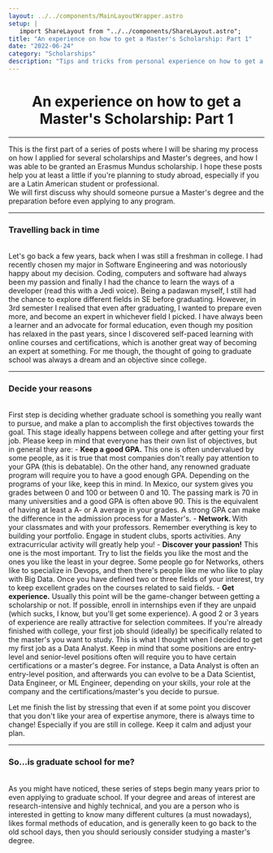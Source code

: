```yaml
---
layout: ../../components/MainLayoutWrapper.astro
setup: | 
   import ShareLayout from "../../components/ShareLayout.astro";
title: "An experience on how to get a Master's Scholarship: Part 1"
date: "2022-06-24"
category: "Scholarships"
description: "Tips and tricks from personal experience on how to get a scholarship to study abroad."
---
```

<center><h1>An experience on how to get a Master's Scholarship: Part 1</h1></center>
<hr>

This is the first part of a series of posts where I will be sharing my process on how I applied for several scholarships and Master's degrees, and how I was able to be granted an Erasmus Mundus scholarship. I hope these posts help you at least a little if you're planning to study abroad, especially if you are a Latin American student or professional.  
We will first discuss why should someone pursue a Master's degree and the preparation before even applying to any program.  
<hr/>
<h3>Travelling back in time</h3>
<br/>
Let's go back a few years, back when I was still a freshman in college. I had recently chosen my major in Software Engineering and was notoriously happy about my decision. Coding, computers and software had always been my passion and finally I had the chance to learn the ways of a developer (read this with a Jedi voice). Being a padawan myself, I still had the chance to explore different fields in SE before graduating. However, in 3rd semester I realised that even after graduating, I wanted to prepare even more, and become an expert in whichever field I picked.  
I have always been a learner and an advocate for formal education, even though my position has relaxed in the past years, since I discovered self-paced learning with online courses and certifications, which is another great way of becoming an expert at something. For me though, the thought of going to graduate school was always a dream and an objective since college.  
<hr/>
<h3>Decide your reasons</h3>
<br/>
First step is deciding whether graduate school is something you really want to pursue, and make a plan to accomplish the first objectives towards the goal. This stage ideally happens between college and after getting your first job. Please keep in mind that everyone has their own list of objectives, but in general they are:
- <b>Keep a good GPA.</b> This one is often undervalued by some people, as it is true that most companies don't really pay attention to your GPA (this is debatable). On the other hand, any renowned graduate program will require you to have a good enough GPA. Depending on the programs of your like, keep this in mind. In Mexico, our system gives you grades between 0 and 100 or between 0 and 10. The passing mark is 70 in many universities and a good GPA is often above 90. This is the equivalent of having at least a A- or A average in your grades. A strong GPA can make the difference in the admission process for a Master's.
- <b>Network. </b> With your classmates and with your professors. Remember everything is key to building your portfolio. Engage in student clubs, sports activities. Any extracurricular activity will greatly help you!
- <b>Discover your passion!</b> This one is the most important. Try to list the fields you like the most and the ones you like the least in your degree. Some people go for Networks, others like to specialize in Devops, and then there's people like me who like to play with Big Data. Once you have defined two or three fields of your interest, try to keep excellent grades on the courses related to said fields.
- <b>Get experience.</b> Usually this point will be the game-changer between getting a scholarship or not. If possible, enroll in internships even if they are unpaid (which sucks, I know, but you'll get some experience). A good 2 or 3 years of experience are really attractive for selection commitees. If you're already finished with college, your first job should (ideally) be specifically related to the master's you want to study. This is what I thought when I decided to get my first job as a Data Analyst. Keep in mind that some positions are entry-level and senior-level positions often will require you to have certain certifications or a master's degree. For instance, a Data Analyst is often an entry-level position, and afterwards you can evolve to be a Data Scientist, Data Engineer, or ML Engineer, depending on your skills, your role at the company and the certifications/master's you decide to pursue.

Let me finish the list by stressing that even if at some point you discover that you don't like your area of expertise anymore, there is always time to change! Especially if you are still in college. Keep it calm and adjust your plan.  

<hr>
<h3>So...is graduate school for me?</h3>
<br/>
As you might have noticed, these series of steps begin many years prior to even applying to graduate school. If your degree and areas of interest are research-intensive and highly technical, and you are a person who is interested in getting to know many different cultures (a must nowadays), likes formal methods of education, and is generally keen to go back to the old school days, then you should seriously consider studying a master's degree.